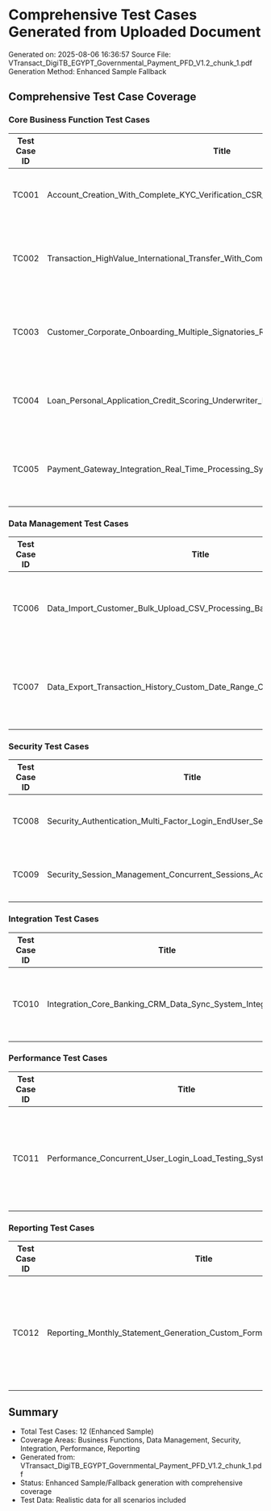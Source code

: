 # Comprehensive Test Cases Generated from Uploaded Document
Generated on: 2025-08-06 16:36:57
Source File: VTransact_DigiTB_EGYPT_Governmental_Payment_PFD_V1.2_chunk_1.pdf
Generation Method: Enhanced Sample Fallback

## Comprehensive Test Case Coverage

### Core Business Function Test Cases

| Test Case ID | Title | Priority | Module | Test Type | Description | Test Data |
|--------------|-------|----------|--------|-----------|-------------|-----------|
| TC001 | Account_Creation_With_Complete_KYC_Verification_CSR_EndToEnd | High | Account Management | End-to-End | Verify complete account creation with KYC | Customer: Ahmed Al-Rashid, ID: 29012345678901, Initial Deposit: 5,000.00 QAR |
| TC002 | Transaction_HighValue_International_Transfer_With_Compliance_Manager_BusinessProcess | High | Transaction Processing | Business Process | Process high-value international transfer with compliance checks | Amount: 150,000.00 QAR, Destination: GB33BUKB20201555555555, Purpose: Business Investment |
| TC003 | Customer_Corporate_Onboarding_Multiple_Signatories_RM_ComplexScenario | High | Customer Management | Complex Scenario | Onboard corporate customer with multiple authorized signatories | Company: Al-Mansour Trading LLC, Signatories: 3, Annual Turnover: 50M QAR |
| TC004 | Loan_Personal_Application_Credit_Scoring_Underwriter_RiskAssessment | Medium | Loan Processing | Risk Assessment | Process personal loan with automated credit scoring | Applicant: Sarah Johnson, Amount: 75,000.00 QAR, Salary: 12,000.00 QAR |
| TC005 | Payment_Gateway_Integration_Real_Time_Processing_System_Integration | High | Payment Processing | Integration | Test real-time payment processing with external gateway | Merchant: Qatar Airways, Amount: 1,500.00 QAR, Card: ****1234 |

### Data Management Test Cases

| Test Case ID | Title | Priority | Module | Test Type | Description | Test Data |
|--------------|-------|----------|--------|-----------|-------------|-----------|
| TC006 | Data_Import_Customer_Bulk_Upload_CSV_Processing_BackOffice_DataMigration | Medium | Data Management | Data Migration | Import bulk customer data from CSV file | File: 10,000 customer records, Format: CSV, Validation: Mandatory fields |
| TC007 | Data_Export_Transaction_History_Custom_Date_Range_CSR_DataExtraction | Medium | Data Management | Data Extraction | Export transaction history for custom date range | Date Range: 01/01/2024 to 31/03/2024, Format: Excel, Encryption: AES-256 |

### Security Test Cases

| Test Case ID | Title | Priority | Module | Test Type | Description | Test Data |
|--------------|-------|----------|--------|-----------|-------------|-----------|
| TC008 | Security_Authentication_Multi_Factor_Login_EndUser_SecurityTesting | High | Security | Security Testing | Test multi-factor authentication with various methods | User: testuser@bank.com, Methods: SMS+Email, Invalid attempts: 3 |
| TC009 | Security_Session_Management_Concurrent_Sessions_Admin_AccessControl | High | Security | Access Control | Test concurrent session handling and security | Max Sessions: 2, Timeout: 30 minutes, Force logout: Yes |

### Integration Test Cases

| Test Case ID | Title | Priority | Module | Test Type | Description | Test Data |
|--------------|-------|----------|--------|-----------|-------------|-----------|
| TC010 | Integration_Core_Banking_CRM_Data_Sync_System_Integration | Medium | System Integration | Integration | Test data synchronization between core banking and CRM | Customer Update: Address change, Phone: +974-4455-9988, Email: new@email.com |

### Performance Test Cases

| Test Case ID | Title | Priority | Module | Test Type | Description | Test Data |
|--------------|-------|----------|--------|-----------|-------------|-----------|
| TC011 | Performance_Concurrent_User_Login_Load_Testing_System_LoadTesting | Medium | Performance | Load Testing | Test system performance under concurrent user load | Concurrent Users: 100, Duration: 30 minutes, Expected Response: <3 seconds |

### Reporting Test Cases

| Test Case ID | Title | Priority | Module | Test Type | Description | Test Data |
|--------------|-------|----------|--------|-----------|-------------|-----------|
| TC012 | Reporting_Monthly_Statement_Generation_Custom_Format_CSR_ReportGeneration | Medium | Reporting | Report Generation | Generate monthly account statements in custom format | Account: ACC-2024-789456, Period: March 2024, Format: PDF, Language: English |

## Summary
- Total Test Cases: 12 (Enhanced Sample)
- Coverage Areas: Business Functions, Data Management, Security, Integration, Performance, Reporting
- Generated from: VTransact_DigiTB_EGYPT_Governmental_Payment_PFD_V1.2_chunk_1.pdf
- Status: Enhanced Sample/Fallback generation with comprehensive coverage
- Test Data: Realistic data for all scenarios included
